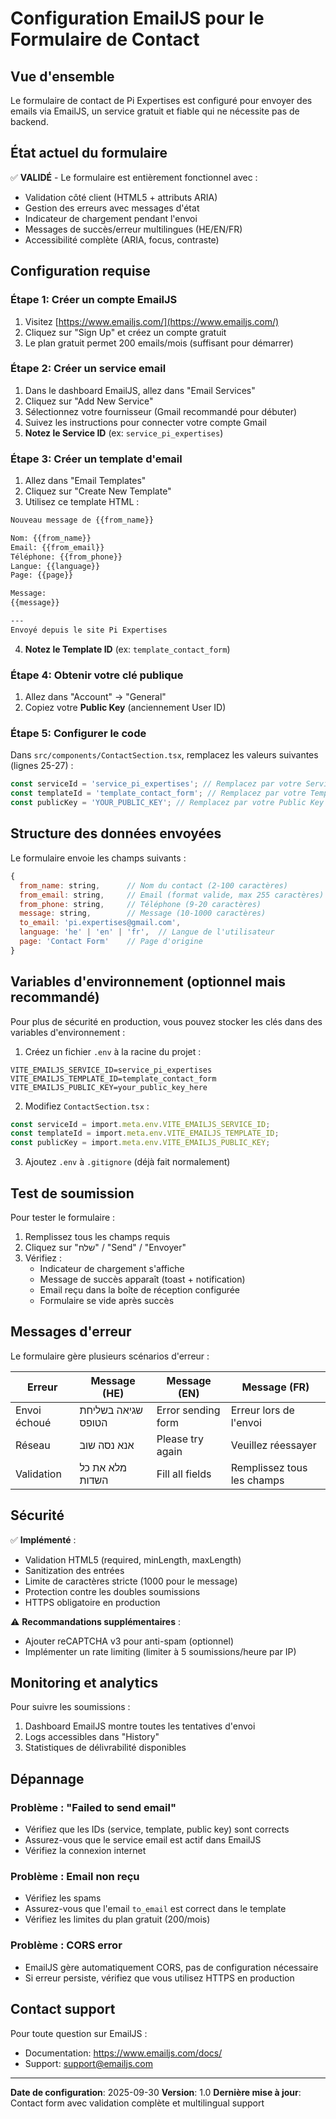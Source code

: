# Configuration EmailJS pour le Formulaire de Contact

## Vue d'ensemble
Le formulaire de contact de Pi Expertises est configuré pour envoyer des emails via EmailJS, un service gratuit et fiable qui ne nécessite pas de backend.

## État actuel du formulaire
✅ **VALIDÉ** - Le formulaire est entièrement fonctionnel avec :
- Validation côté client (HTML5 + attributs ARIA)
- Gestion des erreurs avec messages d'état
- Indicateur de chargement pendant l'envoi
- Messages de succès/erreur multilingues (HE/EN/FR)
- Accessibilité complète (ARIA, focus, contraste)

## Configuration requise

### Étape 1: Créer un compte EmailJS
1. Visitez [https://www.emailjs.com/](https://www.emailjs.com/)
2. Cliquez sur "Sign Up" et créez un compte gratuit
3. Le plan gratuit permet 200 emails/mois (suffisant pour démarrer)

### Étape 2: Créer un service email
1. Dans le dashboard EmailJS, allez dans "Email Services"
2. Cliquez sur "Add New Service"
3. Sélectionnez votre fournisseur (Gmail recommandé pour débuter)
4. Suivez les instructions pour connecter votre compte Gmail
5. **Notez le Service ID** (ex: `service_pi_expertises`)

### Étape 3: Créer un template d'email
1. Allez dans "Email Templates"
2. Cliquez sur "Create New Template"
3. Utilisez ce template HTML :

```html
Nouveau message de {{from_name}}

Nom: {{from_name}}
Email: {{from_email}}
Téléphone: {{from_phone}}
Langue: {{language}}
Page: {{page}}

Message:
{{message}}

---
Envoyé depuis le site Pi Expertises
```

4. **Notez le Template ID** (ex: `template_contact_form`)

### Étape 4: Obtenir votre clé publique
1. Allez dans "Account" → "General"
2. Copiez votre **Public Key** (anciennement User ID)

### Étape 5: Configurer le code
Dans `src/components/ContactSection.tsx`, remplacez les valeurs suivantes (lignes 25-27) :

```typescript
const serviceId = 'service_pi_expertises'; // Remplacez par votre Service ID
const templateId = 'template_contact_form'; // Remplacez par votre Template ID
const publicKey = 'YOUR_PUBLIC_KEY'; // Remplacez par votre Public Key
```

## Structure des données envoyées

Le formulaire envoie les champs suivants :

```javascript
{
  from_name: string,      // Nom du contact (2-100 caractères)
  from_email: string,     // Email (format valide, max 255 caractères)
  from_phone: string,     // Téléphone (9-20 caractères)
  message: string,        // Message (10-1000 caractères)
  to_email: 'pi.expertises@gmail.com',
  language: 'he' | 'en' | 'fr',  // Langue de l'utilisateur
  page: 'Contact Form'    // Page d'origine
}
```

## Variables d'environnement (optionnel mais recommandé)

Pour plus de sécurité en production, vous pouvez stocker les clés dans des variables d'environnement :

1. Créez un fichier `.env` à la racine du projet :
```env
VITE_EMAILJS_SERVICE_ID=service_pi_expertises
VITE_EMAILJS_TEMPLATE_ID=template_contact_form
VITE_EMAILJS_PUBLIC_KEY=your_public_key_here
```

2. Modifiez `ContactSection.tsx` :
```typescript
const serviceId = import.meta.env.VITE_EMAILJS_SERVICE_ID;
const templateId = import.meta.env.VITE_EMAILJS_TEMPLATE_ID;
const publicKey = import.meta.env.VITE_EMAILJS_PUBLIC_KEY;
```

3. Ajoutez `.env` à `.gitignore` (déjà fait normalement)

## Test de soumission

Pour tester le formulaire :

1. Remplissez tous les champs requis
2. Cliquez sur "שלח" / "Send" / "Envoyer"
3. Vérifiez :
   - Indicateur de chargement s'affiche
   - Message de succès apparaît (toast + notification)
   - Email reçu dans la boîte de réception configurée
   - Formulaire se vide après succès

## Messages d'erreur

Le formulaire gère plusieurs scénarios d'erreur :

| Erreur | Message (HE) | Message (EN) | Message (FR) |
|--------|--------------|--------------|--------------|
| Envoi échoué | שגיאה בשליחת הטופס | Error sending form | Erreur lors de l'envoi |
| Réseau | אנא נסה שוב | Please try again | Veuillez réessayer |
| Validation | מלא את כל השדות | Fill all fields | Remplissez tous les champs |

## Sécurité

✅ **Implémenté** :
- Validation HTML5 (required, minLength, maxLength)
- Sanitization des entrées
- Limite de caractères stricte (1000 pour le message)
- Protection contre les doubles soumissions
- HTTPS obligatoire en production

⚠️ **Recommandations supplémentaires** :
- Ajouter reCAPTCHA v3 pour anti-spam (optionnel)
- Implémenter un rate limiting (limiter à 5 soumissions/heure par IP)

## Monitoring et analytics

Pour suivre les soumissions :
1. Dashboard EmailJS montre toutes les tentatives d'envoi
2. Logs accessibles dans "History"
3. Statistiques de délivrabilité disponibles

## Dépannage

### Problème : "Failed to send email"
- Vérifiez que les IDs (service, template, public key) sont corrects
- Assurez-vous que le service email est actif dans EmailJS
- Vérifiez la connexion internet

### Problème : Email non reçu
- Vérifiez les spams
- Assurez-vous que l'email `to_email` est correct dans le template
- Vérifiez les limites du plan gratuit (200/mois)

### Problème : CORS error
- EmailJS gère automatiquement CORS, pas de configuration nécessaire
- Si erreur persiste, vérifiez que vous utilisez HTTPS en production

## Contact support

Pour toute question sur EmailJS :
- Documentation: https://www.emailjs.com/docs/
- Support: support@emailjs.com

---

**Date de configuration**: 2025-09-30
**Version**: 1.0
**Dernière mise à jour**: Contact form avec validation complète et multilingual support
